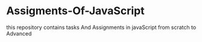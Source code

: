 # Assigments-Of-JavaScript
this repository contains tasks And Assignments in javaScript from scratch to Advanced 
